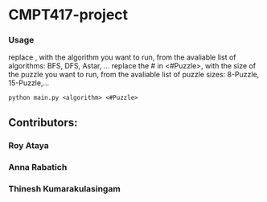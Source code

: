 # CMPT417-project

### Usage
replace <algorithm>, with the algorithm you want to run, from the avaliable list of algorithms:
BFS, DFS, Astar, ...
replace the # in <#Puzzle>, with the size of the puzzle you want to run, from the avaliable list of puzzle sizes:
8-Puzzle, 15-Puzzle,...
```
python main.py <algorithm> <#Puzzle>
```

## Contributors:
### Roy Ataya
### Anna Rabatich
### Thinesh Kumarakulasingam
